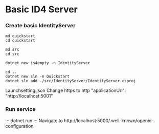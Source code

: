 # Basic ID4 Server

### Create basic IdentityServer 
```
md quickstart
cd quickstart

md src
cd src

dotnet new is4empty -n IdentityServer
```

```
cd ..
dotnet new sln -n Quickstart
dotnet sln add ./src/IdentityServer/IdentityServer.csproj
```

Launchsetting.json
Change https to http
"applicationUrl": "http://localhost:5001"

### Run service
···
dotnet run
···
Navigate to http://localhost:5000/.well-known/openid-configuration



